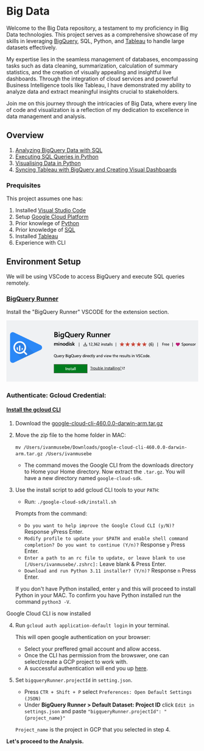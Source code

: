 # Big Data
Welcome to the Big Data repository, a testament to my proficiency in Big Data technologies. This project serves as a comprehensive showcase of my skills in leveraging [BigQuery](https://cloud.google.com/bigquery?hl=en), SQL, Python, and [Tableau](https://www.tableau.com/) to handle large datasets effectively.

My expertise lies in the seamless management of databases, encompassing tasks such as data cleaning, summarization, calculation of summary statistics, and the creation of visually appealing and insightful live dashboards. Through the integration of cloud services and powerful Business Intelligence tools like Tableau, I have demonstrated my ability to analyze data and extract meaningful insights crucial to stakeholders.

Join me on this journey through the intricacies of Big Data, where every line of code and visualization is a reflection of my dedication to excellence in data management and analysis.

## Overview
1. [Analyzing BigQuery Data with SQL](https://github.com/gmusebe/BigData_Landscape/tree/main/BigQuery#analysing-bigquery-data-with-sql)
2. [Executing SQL Queries in Python](https://github.com/gmusebe/BigData_Landscape/blob/main/Python/README.md)
3. [Visualising Data in Python](https://github.com/gmusebe/BigData_Landscape/blob/main/Python/README.md)
4. [Syncing Tableau with BigQuery and Creating Visual Dashboards](https://github.com/gmusebe/BigData_Landscape/blob/main/Python/README.md)

### Prequisites
This project assumes one has:
1. Installed [Visual Studio Code](https://code.visualstudio.com/)
2. Setup [Google Cloud Platform](https://cloud.google.com/)
3. Prior knowlege of [Python](https://www.python.org/)
4. Prior knowledge of [SQL](https://aws.amazon.com/what-is/sql/#:~:text=Structured%20query%20language%20(SQL)%20is,relationships%20between%20the%20data%20values.)
4. Installed [Tableau](https://www.tableau.com/)
5. Experience with CLI

## Environment Setup
We will be using VSCode to access BigQuery and execute SQL queries remotely. 

### [BigQuery Runner](https://marketplace.visualstudio.com/items?itemName=minodisk.bigquery-runner)
Install the "BigQuery Runner" VSCODE for the extension section.

![bigquery runner](./images/bigquery.png "bigquery runner installer")

### Authenticate: Gcloud Credential:

#### [Install the gcloud CLI](https://cloud.google.com/sdk/docs/install)
  1. Download the [google-cloud-cli-460.0.0-darwin-arm.tar.gz](https://dl.google.com/dl/cloudsdk/channels/rapid/downloads/google-cloud-cli-460.0.0-darwin-arm.tar.gz)
  2. Move the zip file to the home folder in MAC:

      `mv /Users/ivanmusebe/Downloads/google-cloud-cli-460.0.0-darwin-arm.tar.gz /Users/ivanmusebe`
      
      - The command moves the Google CLI from the downloads directory to Home your Home directory. Now extract the `.tar.gz`. You will have a new directory named `google-cloud-sdk`.
  3. Use the install script to add gcloud CLI tools to your `PATH`:

      - Run: `./google-cloud-sdk/install.sh`

      Prompts from the command:
      
      - `Do you want to help improve the Google Cloud CLI (y/N)?` Response `y`Press Enter.
      -  `Modify profile to update your $PATH and enable shell command completion? Do you want to continue (Y/n)?` Response `y` Press Enter.
      - `Enter a path to an rc file to update, or leave blank to use [/Users/ivanmusebe/.zshrc]:` Leave blank & Press Enter.
      - `Download and run Python 3.11 installer? (Y/n)?` Response `n` Press Enter.

      If you don't have Python installed, enter `y` and this will proceed to install Python in your MAC. To confirm you have Python installed run the command `python3 -V`.

Google Cloud CLI is now installed 

4. Run `gcloud auth application-default login` in your terminal.

    This will open google authentication on your browser:
    - Select your preffered gmail account and allow access.
    - Once the CLI has permission from the browswer, one can select/create a GCP project to work with.
    -  A successful authentication will end you up [here](https://cloud.google.com/sdk/auth_success).

5. Set `bigqueryRunner.projectId` in `setting.json`.
    - Press `CTR + Shift + P`  select `Preferences: Open Default Settings (JSON)`
    - Under **BigQuery Runner > Default Dataset: Project ID** click `Edit in settings.json` and paste `"bigqueryRunner.projectId": "{project_name}"`

    `Project_name` is the project in GCP that you selected in step 4. 

**Let's proceed to the Analysis.**



